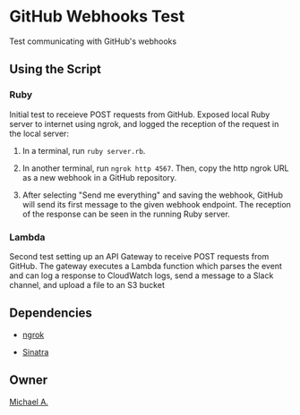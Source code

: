 # GitHub Webhooks Test

Test communicating with GitHub's webhooks

## Using the Script

### Ruby

Initial test to receieve POST requests from GitHub. Exposed local Ruby server to internet using ngrok, and logged the reception of the request in the local server:

1. In a terminal, run `ruby server.rb`.

2. In another terminal, run `ngrok http 4567`. Then, copy the http ngrok URL as a new webhook in a GitHub repository.

3. After selecting "Send me everything" and saving the webhook, GitHub will send its first message to the given webhook endpoint. The reception of the response can be seen in the running Ruby server.

### Lambda
Second test setting up an API Gateway to receive POST requests from GitHub. The gateway executes a Lambda function which parses the event and can log a response to CloudWatch logs, send a message to a Slack channel, and upload a file to an S3 bucket

## Dependencies

* [ngrok](https://ngrok.com/)

* [Sinatra](http://sinatrarb.com/)

## Owner

[Michael A.](https://linkedin.com/in/magarenzo)
